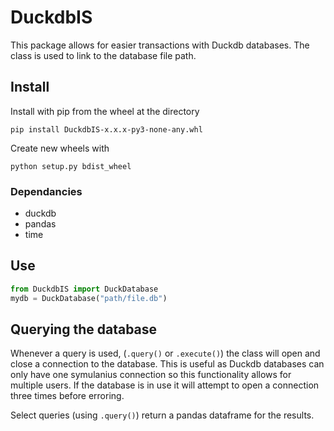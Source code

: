 # DuckdbIS

This package allows for easier transactions with Duckdb databases.  The class is used to link to the database file path.  

## Install

Install with pip from the wheel at the directory

`pip install DuckdbIS-x.x.x-py3-none-any.whl` 

Create new wheels with

`python setup.py bdist_wheel`

### Dependancies

- duckdb
- pandas
- time

## Use

``` python
from DuckdbIS import DuckDatabase
mydb = DuckDatabase("path/file.db")
```


## Querying the database

Whenever a query is used, (`.query()` or `.execute()`) the class will open and close a connection to the database.  This is useful as Duckdb databases can only have one symulanius connection so this functionality allows for multiple users.  If the database is in use it will attempt to open a connection three times before erroring.

Select queries (using `.query()`) return a pandas dataframe for the results.  